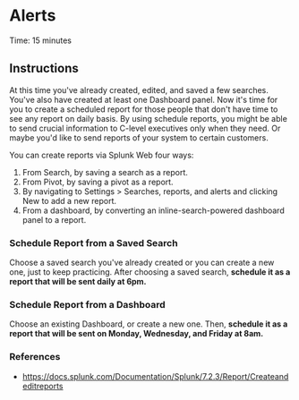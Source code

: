 # Alerts
Time: 15 minutes

## Instructions
At this time you've already created, edited, and saved a few searches. You've also have created at least one Dashboard panel. Now it's time for you to create a scheduled report for those people that don't have time to see any report on daily basis. By using schedule reports, you might be able to send crucial information to C-level executives only when they need. Or maybe you'd like to send reports of your system to certain customers.

You can create reports via Splunk Web four ways:

1. From Search, by saving a search as a report.
2. From Pivot, by saving a pivot as a report.
3. By navigating to Settings > Searches, reports, and alerts and clicking New to add a new report.
4. From a dashboard, by converting an inline-search-powered dashboard panel to a report.

### Schedule Report from a Saved Search
Choose a saved search you've already created or you can create a new one, just to keep practicing. After choosing a saved search, **schedule it as a report that will be sent daily at 6pm.**

### Schedule Report from a Dashboard
Choose an existing Dashboard, or create a new one. Then, **schedule it as a report that will be sent on Monday, Wednesday, and Friday at 8am.**

### References

- https://docs.splunk.com/Documentation/Splunk/7.2.3/Report/Createandeditreports